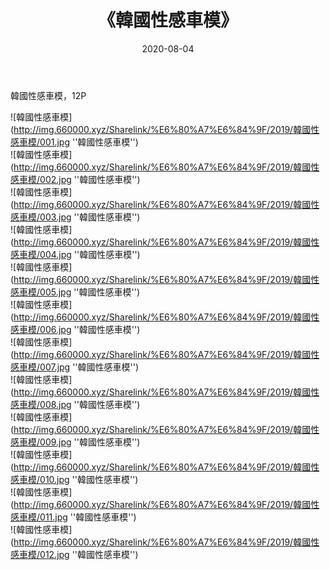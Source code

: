 ﻿---
layout: post
title:  《韓國性感車模》
date:   2020-08-04
img: http://img.660000.xyz/Sharelink/%E6%80%A7%E6%84%9F/2019/韓國性感車模/000.jpg
categories: [美女, 性感, 泳衣]
---

韓國性感車模，12P

![韓國性感車模](http://img.660000.xyz/Sharelink/%E6%80%A7%E6%84%9F/2019/韓國性感車模/001.jpg ''韓國性感車模'') <br>
![韓國性感車模](http://img.660000.xyz/Sharelink/%E6%80%A7%E6%84%9F/2019/韓國性感車模/002.jpg ''韓國性感車模'') <br>
![韓國性感車模](http://img.660000.xyz/Sharelink/%E6%80%A7%E6%84%9F/2019/韓國性感車模/003.jpg ''韓國性感車模'') <br>
![韓國性感車模](http://img.660000.xyz/Sharelink/%E6%80%A7%E6%84%9F/2019/韓國性感車模/004.jpg ''韓國性感車模'') <br>
![韓國性感車模](http://img.660000.xyz/Sharelink/%E6%80%A7%E6%84%9F/2019/韓國性感車模/005.jpg ''韓國性感車模'') <br>
![韓國性感車模](http://img.660000.xyz/Sharelink/%E6%80%A7%E6%84%9F/2019/韓國性感車模/006.jpg ''韓國性感車模'') <br>
![韓國性感車模](http://img.660000.xyz/Sharelink/%E6%80%A7%E6%84%9F/2019/韓國性感車模/007.jpg ''韓國性感車模'') <br>
![韓國性感車模](http://img.660000.xyz/Sharelink/%E6%80%A7%E6%84%9F/2019/韓國性感車模/008.jpg ''韓國性感車模'') <br>
![韓國性感車模](http://img.660000.xyz/Sharelink/%E6%80%A7%E6%84%9F/2019/韓國性感車模/009.jpg ''韓國性感車模'') <br>
![韓國性感車模](http://img.660000.xyz/Sharelink/%E6%80%A7%E6%84%9F/2019/韓國性感車模/010.jpg ''韓國性感車模'') <br>
![韓國性感車模](http://img.660000.xyz/Sharelink/%E6%80%A7%E6%84%9F/2019/韓國性感車模/011.jpg ''韓國性感車模'') <br>
![韓國性感車模](http://img.660000.xyz/Sharelink/%E6%80%A7%E6%84%9F/2019/韓國性感車模/012.jpg ''韓國性感車模'') <br>
